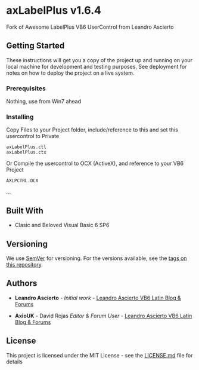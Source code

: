 # axLabelPlus v1.6.4

 Fork of Awesome LabelPlus VB6 UserControl from Leandro Ascierto

## Getting Started

These instructions will get you a copy of the project up and running on your local machine for development and testing purposes. See deployment for notes on how to deploy the project on a live system.

### Prerequisites

Nothing, use from Win7 ahead

### Installing

Copy Files to your Project folder, include/reference to this and set this usercontrol to Private

```
axLabelPlus.ctl
axLabelPlus.ctx
```

Or Compile the usercontrol to OCX (ActiveX), and reference to your VB6 Project

```
AXLPCTRL.OCX
```

...


## Built With

* Clasic and Beloved Visual Basic 6 SP6

## Versioning

We use [SemVer](http://semver.org/) for versioning. For the versions available, see the [tags on this repository](https://github.com/your/project/tags). 

## Authors

* **Leandro Ascierto** - *Initial work* - [Leandro Ascierto VB6 Latin Blog & Forums](http://leandroascierto.com/blog/)

* **AxioUK** - David Rojas *Editor & Forum User* - [Leandro Ascierto VB6 Latin Blog & Forums](http://leandroascierto.com/blog/)

## License

This project is licensed under the MIT License - see the [LICENSE.md](LICENSE.md) file for details

